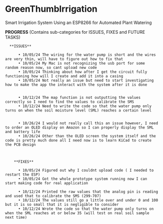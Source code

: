 # GreenThumbIrrigation
Smart Irrigation System Using an ESP8266 for Automated Plant Watering 




**PROGRESS** (Contains sub-categories for ISSUES, FIXES and FUTURE TASKS)


      **ISSUES**

          • 10/05/24 The wiring for the water pump is short and the wires are very thin, will have to figure out how to fix that
          • 10/05/24 My Mac is not recognizing the usb port for some random reason now, so cant upload new code
          • 10/05/24 Thinking about how after I get the circuit fully functioning how will I create and add it into a casing 
          • 10/05/24 Not really an issue but need to start investigating how to make the app the interact with the system after it is done


          • 10/12/24 The map function is not outputting the values correctly so I need to find the values to calibrate the SMS
          • 10/12/24 Need to write the code so that the water pump only turns on when the soil moisture level (SML) reaches a certain level


          • 10/26/24 I would not really call this an issue however, I need to order an OLED display on Amazon so I can properly display the SML and battery life
          • 10/26/24 Other than the OLED screen the system itself and the code is pretty much done all I need now is to learn KiCad to create the PCB design



        **FIXES** 
          
          • 10/05/24 Figured out why I couldnt upload code ( I needed to restart the ESP)
          • 10/05/24 Got the whole prototype system running now I can start making code for real application

          • 10/12/24 Printed the raw values that the analog pin is reading and used that to calibrate the SMS (299-707)
          • 10/12/24 The values still go a little over and under 0 and 100 but it is so small that it is negligible to consider
          • 10/12/24 Wrote the code so that the water pump only turns on when the SML reaches at or below 35 (will test on real soil sample next time)


    





